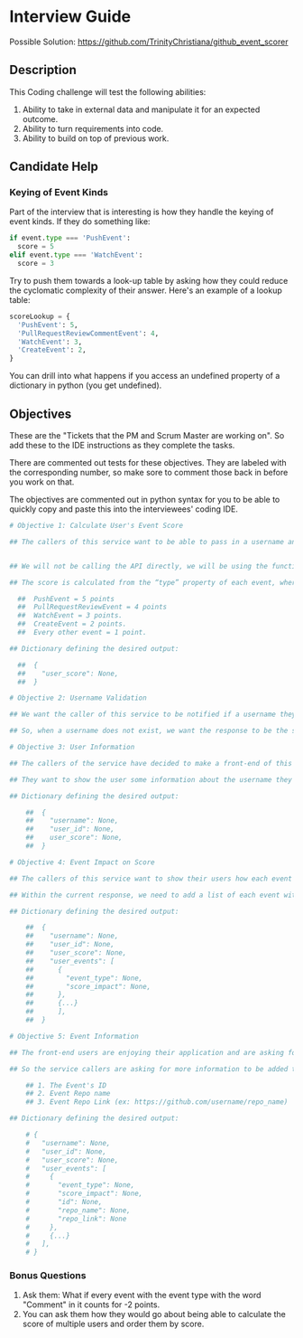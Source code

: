# Interview Guide

Possible Solution: <https://github.com/TrinityChristiana/github_event_scorer>

## Description

This Coding challenge will test the following abilities:

1. Ability to take in external data and manipulate it for an expected outcome.
1. Ability to turn requirements into code.
1. Ability to build on top of previous work.

## Candidate Help

### Keying of Event Kinds

Part of the interview that is interesting is how they handle the keying of event kinds. If they do something like:

```python
if event.type === 'PushEvent':
  score = 5
elif event.type === 'WatchEvent':
  score = 3
```

Try to push them towards a look-up table by asking how they could reduce the cyclomatic complexity of their answer. Here's an example of a lookup table:

```python
scoreLookup = {
  'PushEvent': 5,
  'PullRequestReviewCommentEvent': 4,
  'WatchEvent': 3,
  'CreateEvent': 2,
}
```

You can drill into what happens if you access an undefined property of a dictionary in python (you get undefined).

## Objectives

These are the "Tickets that the PM and Scrum Master are working on". So add these to the IDE instructions as they complete the tasks.

There are commented out tests for these objectives. They are labeled with the corresponding number, so make sore to comment those back in before you work on that.

The objectives are commented out in python syntax for you to be able to quickly copy and paste this into the interviewees' coding IDE.

```python
# Objective 1: Calculate User's Event Score

## The callers of this service want to be able to pass in a username and for the response to contain passed in the user's event score using information from GitHub's Event API.


## We will not be calling the API directly, we will be using the function `get_user_events_response`. This takes in a username and returns a list of events for that user.

## The score is calculated from the “type” property of each event, where:

  ##  PushEvent = 5 points
  ##  PullRequestReviewEvent = 4 points
  ##  WatchEvent = 3 points.
  ##  CreateEvent = 2 points.
  ##  Every other event = 1 point.

## Dictionary defining the desired output:

  ##  {
  ##    "user_score": None,
  ##  }
```

```python
# Objective 2: Username Validation

## We want the caller of this service to be notified if a username they passed in does not exist.

## So, when a username does not exist, we want the response to be the string "404".
```

```python
# Objective 3: User Information

## The callers of the service have decided to make a front-end of this application for their end-users. 

## They want to show the user some information about the username they are getting the score to. They want the passed-in username,and the user_id to be added to the current response.

## Dictionary defining the desired output:

    ##  {
    ##    "username": None,
    ##    "user_id": None,
    ##    user_score": None,
    ##  }
```

```python
# Objective 4: Event Impact on Score

## The callers of this service want to show their users how each event impacts their score.

## Within the current response, we need to add a list of each event with the event type and how many points it contributed to the score.

## Dictionary defining the desired output:

    ##  {
    ##    "username": None,
    ##    "user_id": None,
    ##    "user_score": None,
    ##    "user_events": [
    ##      {
    ##        "event_type": None,
    ##        "score_impact": None,
    ##      },
    ##      {...}
    ##      ],
    ##  }
```

```python
# Objective 5: Event Information

## The front-end users are enjoying their application and are asking for more information about their events.

## So the service callers are asking for more information to be added to the response. Within the list of events information, we want the following to be in the response

    ## 1. The Event's ID
    ## 2. Event Repo name
    ## 3. Event Repo Link (ex: https://github.com/username/repo_name)

## Dictionary defining the desired output:

    # {
    #   "username": None,
    #   "user_id": None,
    #   "user_score": None,
    #   "user_events": [
    #     {
    #       "event_type": None,
    #       "score_impact": None,
    #       "id": None,
    #       "repo_name": None,
    #       "repo_link": None
    #     },
    #     {...}
    #   ],
    # }
```

### Bonus Questions

1. Ask them: What if every event with the event type with the word "Comment" in it counts for -2 points.
1. You can ask them how they would go about being able to calculate the score of multiple users and order them by score.
